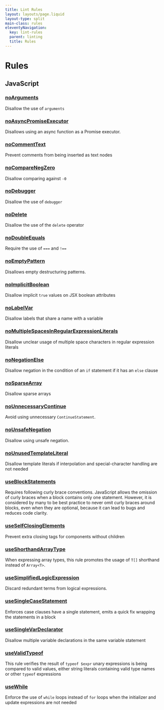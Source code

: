```yaml
---
title: Lint Rules
layout: layouts/page.liquid
layout-type: split
main-class: rules
eleventyNavigation:
  key: lint-rules
  parent: linting
  title: Rules
---
```


# Rules

<section>
<h2>JavaScript</h2>
<div class="rule">
<h3 data-toc-exclude id="noArguments">
	<a href="/docs/lint/rules/noArguments">noArguments</a>
	<a class="header-anchor" href="#noArguments"></a>
</h3>
Disallow the use of <code>arguments</code>
</div>
<div class="rule">
<h3 data-toc-exclude id="noAsyncPromiseExecutor">
	<a href="/docs/lint/rules/noAsyncPromiseExecutor">noAsyncPromiseExecutor</a>
	<a class="header-anchor" href="#noAsyncPromiseExecutor"></a>
</h3>
Disallows using an async function as a Promise executor.
</div>
<div class="rule">
<h3 data-toc-exclude id="noCommentText">
	<a href="/docs/lint/rules/noCommentText">noCommentText</a>
	<a class="header-anchor" href="#noCommentText"></a>
</h3>
Prevent comments from being inserted as text nodes
</div>
<div class="rule">
<h3 data-toc-exclude id="noCompareNegZero">
	<a href="/docs/lint/rules/noCompareNegZero">noCompareNegZero</a>
	<a class="header-anchor" href="#noCompareNegZero"></a>
</h3>
Disallow comparing against <code>-0</code>
</div>
<div class="rule">
<h3 data-toc-exclude id="noDebugger">
	<a href="/docs/lint/rules/noDebugger">noDebugger</a>
	<a class="header-anchor" href="#noDebugger"></a>
</h3>
Disallow the use of <code>debugger</code>
</div>
<div class="rule">
<h3 data-toc-exclude id="noDelete">
	<a href="/docs/lint/rules/noDelete">noDelete</a>
	<a class="header-anchor" href="#noDelete"></a>
</h3>
Disallow the use of the <code>delete</code> operator
</div>
<div class="rule">
<h3 data-toc-exclude id="noDoubleEquals">
	<a href="/docs/lint/rules/noDoubleEquals">noDoubleEquals</a>
	<a class="header-anchor" href="#noDoubleEquals"></a>
</h3>
Require the use of <code>===</code> and <code>!==</code>
</div>
<div class="rule">
<h3 data-toc-exclude id="noEmptyPattern">
	<a href="/docs/lint/rules/noEmptyPattern">noEmptyPattern</a>
	<a class="header-anchor" href="#noEmptyPattern"></a>
</h3>
Disallows empty destructuring patterns.
</div>
<div class="rule">
<h3 data-toc-exclude id="noImplicitBoolean">
	<a href="/docs/lint/rules/noImplicitBoolean">noImplicitBoolean</a>
	<a class="header-anchor" href="#noImplicitBoolean"></a>
</h3>
Disallow implicit <code>true</code> values on JSX boolean attributes
</div>
<div class="rule">
<h3 data-toc-exclude id="noLabelVar">
	<a href="/docs/lint/rules/noLabelVar">noLabelVar</a>
	<a class="header-anchor" href="#noLabelVar"></a>
</h3>
Disallow labels that share a name with a variable
</div>
<div class="rule">
<h3 data-toc-exclude id="noMultipleSpacesInRegularExpressionLiterals">
	<a href="/docs/lint/rules/noMultipleSpacesInRegularExpressionLiterals">noMultipleSpacesInRegularExpressionLiterals</a>
	<a class="header-anchor" href="#noMultipleSpacesInRegularExpressionLiterals"></a>
</h3>
Disallow unclear usage of multiple space characters in regular expression literals
</div>
<div class="rule">
<h3 data-toc-exclude id="noNegationElse">
	<a href="/docs/lint/rules/noNegationElse">noNegationElse</a>
	<a class="header-anchor" href="#noNegationElse"></a>
</h3>
Disallow negation in the condition of an <code>if</code> statement if it has an <code>else</code> clause
</div>
<div class="rule">
<h3 data-toc-exclude id="noSparseArray">
	<a href="/docs/lint/rules/noSparseArray">noSparseArray</a>
	<a class="header-anchor" href="#noSparseArray"></a>
</h3>
Disallow sparse arrays
</div>
<div class="rule">
<h3 data-toc-exclude id="noUnnecessaryContinue">
	<a href="/docs/lint/rules/noUnnecessaryContinue">noUnnecessaryContinue</a>
	<a class="header-anchor" href="#noUnnecessaryContinue"></a>
</h3>
Avoid using unnecessary <code>ContinueStatement</code>.
</div>
<div class="rule">
<h3 data-toc-exclude id="noUnsafeNegation">
	<a href="/docs/lint/rules/noUnsafeNegation">noUnsafeNegation</a>
	<a class="header-anchor" href="#noUnsafeNegation"></a>
</h3>
Disallow using unsafe negation.
</div>
<div class="rule">
<h3 data-toc-exclude id="noUnusedTemplateLiteral">
	<a href="/docs/lint/rules/noUnusedTemplateLiteral">noUnusedTemplateLiteral</a>
	<a class="header-anchor" href="#noUnusedTemplateLiteral"></a>
</h3>
Disallow template literals if interpolation and special-character handling are not needed
</div>
<div class="rule">
<h3 data-toc-exclude id="useBlockStatements">
	<a href="/docs/lint/rules/useBlockStatements">useBlockStatements</a>
	<a class="header-anchor" href="#useBlockStatements"></a>
</h3>
Requires following curly brace conventions.
JavaScript allows the omission of curly braces when a block contains only one statement. However, it is considered by many to be best practice to never omit curly braces around blocks, even when they are optional, because it can lead to bugs and reduces code clarity.
</div>
<div class="rule">
<h3 data-toc-exclude id="useSelfClosingElements">
	<a href="/docs/lint/rules/useSelfClosingElements">useSelfClosingElements</a>
	<a class="header-anchor" href="#useSelfClosingElements"></a>
</h3>
Prevent extra closing tags for components without children
</div>
<div class="rule">
<h3 data-toc-exclude id="useShorthandArrayType">
	<a href="/docs/lint/rules/useShorthandArrayType">useShorthandArrayType</a>
	<a class="header-anchor" href="#useShorthandArrayType"></a>
</h3>
When expressing array types, this rule promotes the usage of <code>T[]</code> shorthand instead of <code>Array&lt;T&gt;</code>.
</div>
<div class="rule">
<h3 data-toc-exclude id="useSimplifiedLogicExpression">
	<a href="/docs/lint/rules/useSimplifiedLogicExpression">useSimplifiedLogicExpression</a>
	<a class="header-anchor" href="#useSimplifiedLogicExpression"></a>
</h3>
Discard redundant terms from logical expressions.
</div>
<div class="rule">
<h3 data-toc-exclude id="useSingleCaseStatement">
	<a href="/docs/lint/rules/useSingleCaseStatement">useSingleCaseStatement</a>
	<a class="header-anchor" href="#useSingleCaseStatement"></a>
</h3>
Enforces case clauses have a single statement, emits a quick fix wrapping
the statements in a block
</div>
<div class="rule">
<h3 data-toc-exclude id="useSingleVarDeclarator">
	<a href="/docs/lint/rules/useSingleVarDeclarator">useSingleVarDeclarator</a>
	<a class="header-anchor" href="#useSingleVarDeclarator"></a>
</h3>
Disallow multiple variable declarations in the same variable statement
</div>
<div class="rule">
<h3 data-toc-exclude id="useValidTypeof">
	<a href="/docs/lint/rules/useValidTypeof">useValidTypeof</a>
	<a class="header-anchor" href="#useValidTypeof"></a>
</h3>
This rule verifies the result of <code>typeof $expr</code> unary expressions is being
compared to valid values, either string literals containing valid type
names or other <code>typeof</code> expressions
</div>
<div class="rule">
<h3 data-toc-exclude id="useWhile">
	<a href="/docs/lint/rules/useWhile">useWhile</a>
	<a class="header-anchor" href="#useWhile"></a>
</h3>
Enforce the use of <code>while</code> loops instead of <code>for</code> loops when the
initializer and update expressions are not needed
</div>
</section>
